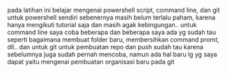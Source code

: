 pada latihan ini belajar mengenai powershell script, command line, dan git
untuk powershell sendiri sebenernya masih belum terlalu paham, karena hanya mengikuti tutorial saja dan masih agak kebingungan..
untuk command line saya coba beberapa dan beberapa saya ada yg sudah tau seperti bagaimana membuat folder baru, membersihkan command promt, dll..
dan untuk git untuk pembuatan repo dan push sudah tau karena sebelumnya juga sudah pernah mencoba, namun ada hal baru lg yg saya dapat yaitu mengenai pembuatan organisasi baru pada git